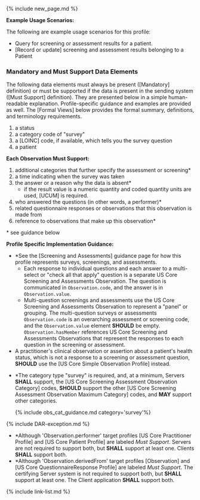 {% include new_page.md %}

**Example Usage Scenarios:**

The following are example usage scenarios for this profile:

-  Query for screening or assessment results for a patient.
-  [Record or update] screening and assessment results belonging to a Patient

### Mandatory and Must Support Data Elements


The following data elements must always be present ([Mandatory] definition) or must be supported if the data is present in the sending system ([Must Support] definition). They are presented below in a simple human-readable explanation. Profile-specific guidance and examples are provided as well. The [Formal Views] below provides the formal summary, definitions, and terminology requirements.

1. a status
1. a category code of "survey"
1. a [LOINC] code, if available, which tells you the survey question
1. a patient

**Each Observation Must Support:**

1. additional categories that further specify the assessment or screening*
2. a time indicating when the survey was taken
3. the answer or a reason why the data is absent*
   - if the result value is a numeric quantity and coded quantity units are used, [UCUM] is required.
4. who answered the questions <span class="bg-success" markdown="1">(in other words, a performer)*</span><!-- new-content -->
5. related questionnaire responses or observations that this observation is made from
6. reference to observations that make up this observation*

\* see guidance below

**Profile Specific Implementation Guidance:**
- \*See the [Screening and Assessments] guidance page for how this profile represents surveys, screenings, and assessments.
  - Each response to individual questions and each answer to a multi-select or "check all that apply" question is a separate US Core Screening and Assessments Observation. The question is communicated in `Observation.code`, and the answer is in `Observation.value`.
  - Multi-question screenings and assessments use the US Core Screening and Assessments Observation to represent a "panel" or grouping. The multi-question surveys or assessments  `Observation.code` is an overarching assessment or screening code, and the `Observation.value` element **SHOULD** be empty. `Observation.hasMember` references US Core Screening and Assessments Observations that represent the responses to each question in the screening or assessment. 
- A practitioner's clinical observation or assertion about a patient's health status, which is not a response to a screening or assessment question, **SHOULD** use the [US Core Simple Observation Profile] instead.
<div class="bg-success" markdown="1">

- \*The category type "survey" is required, and, at a minimum, Servers **SHALL** support, the [US Core Screening Assessment Observation Category] codes, **SHOULD** support the other [US Core Screening Assessment Observation Maximum Category] codes, and **MAY** support other categories.

    {% include obs_cat_guidance.md category='survey'%}
</div><!-- new-content -->

{% include DAR-exception.md %}
- <span class="bg-success" markdown="1">\*Although 'Observation.performer' target profiles [US Core Practitioner Profile] and [US Core Patient Profile] are labeled *Must Support*. Servers are not required to support both, but **SHALL** support at least one. Clients **SHALL** support both.</span><!-- new-content -->
- \*<span class="bg-success" markdown="1">Although 'Observation.derivedFrom' target profiles [Observation] and [US Core QuestionnaireResponse Profile] are labeled *Must Support*. The certifying Server system is not required to support both, but **SHALL** support at least one. The Client application **SHALL** support both.</span><!-- new-content -->
  
{% include link-list.md %}
